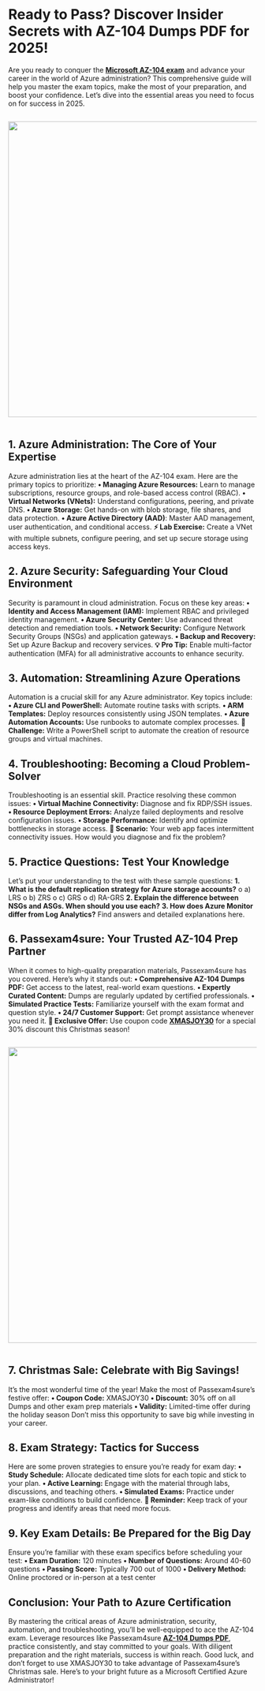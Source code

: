 # Ready to Pass? Discover Insider Secrets with AZ-104 Dumps PDF for 2025!
Are you ready to conquer the **[Microsoft AZ-104 exam](https://www.passexam4sure.com/microsoft/az-104-dumps.html)** and advance your career in the world of Azure administration? This comprehensive guide will help you master the exam topics, make the most of your preparation, and boost your confidence. Let’s dive into the essential areas you need to focus on for success in 2025.
 
 <div class="separator" style="clear: both;"><a href="https://blogger.googleusercontent.com/img/b/R29vZ2xl/AVvXsEg7jL4Zq14zGVWT_bcphxRPJPtvjTJn2wIf6KDUpl3BFPh1Dtoe2PidcCrK-OKZI3fS-OlljJMnZeRr7ejt9Ncdy_71FFkWcjkUENFm2F9XkoOZFnKmUC0lDG1boqizLOcpX9_LELBXoqso2d5iwM23_NqdxOhA8sZV2XE_mkNHZgzu76zo1GjVawKy9v4/s6912/passexam4sure.jpg" style="display: block; padding: 1em 0; text-align: center; "><img alt="" border="0" width="600" data-original-height="3456" data-original-width="6912" src="https://blogger.googleusercontent.com/img/b/R29vZ2xl/AVvXsEg7jL4Zq14zGVWT_bcphxRPJPtvjTJn2wIf6KDUpl3BFPh1Dtoe2PidcCrK-OKZI3fS-OlljJMnZeRr7ejt9Ncdy_71FFkWcjkUENFm2F9XkoOZFnKmUC0lDG1boqizLOcpX9_LELBXoqso2d5iwM23_NqdxOhA8sZV2XE_mkNHZgzu76zo1GjVawKy9v4/s600/passexam4sure.jpg"/></a></div>
 
## 1. Azure Administration: The Core of Your Expertise
Azure administration lies at the heart of the AZ-104 exam. Here are the primary topics to prioritize:
**•	Managing Azure Resources:** Learn to manage subscriptions, resource groups, and role-based access control (RBAC).
**•	Virtual Networks (VNets):** Understand configurations, peering, and private DNS.
**•	Azure Storage:** Get hands-on with blob storage, file shares, and data protection.
**•	Azure Active Directory (AAD)**: Master AAD management, user authentication, and conditional access.
**⚡ Lab Exercise:** Create a VNet with multiple subnets, configure peering, and set up secure storage using access keys.
## 2. Azure Security: Safeguarding Your Cloud Environment
Security is paramount in cloud administration. Focus on these key areas:
**•	Identity and Access Management (IAM):** Implement RBAC and privileged identity management.
**•	Azure Security Center:** Use advanced threat detection and remediation tools.
**•	Network Security:** Configure Network Security Groups (NSGs) and application gateways.
**•	Backup and Recovery:** Set up Azure Backup and recovery services.
**💡 Pro Tip:** Enable multi-factor authentication (MFA) for all administrative accounts to enhance security.
## 3. Automation: Streamlining Azure Operations
Automation is a crucial skill for any Azure administrator. Key topics include:
**•	Azure CLI and PowerShell:** Automate routine tasks with scripts.
**•	ARM Templates:** Deploy resources consistently using JSON templates.
**•	Azure Automation Accounts:** Use runbooks to automate complex processes.
**🚀 Challenge:** Write a PowerShell script to automate the creation of resource groups and virtual machines.
## 4. Troubleshooting: Becoming a Cloud Problem-Solver
Troubleshooting is an essential skill. Practice resolving these common issues:
**•	Virtual Machine Connectivity:** Diagnose and fix RDP/SSH issues.
**•	Resource Deployment Errors:** Analyze failed deployments and resolve configuration issues.
**•	Storage Performance:** Identify and optimize bottlenecks in storage access.
**🧮 Scenario:** Your web app faces intermittent connectivity issues. How would you diagnose and fix the problem?

## 5. Practice Questions: Test Your Knowledge
Let’s put your understanding to the test with these sample questions:
**1.	What is the default replication strategy for Azure storage accounts?**
o	a) LRS
o	b) ZRS
o	c) GRS
o	d) RA-GRS
**2.	Explain the difference between NSGs and ASGs. When should you use each?**
**3.	How does Azure Monitor differ from Log Analytics?**
Find answers and detailed explanations here.

## 6. Passexam4sure: Your Trusted AZ-104 Prep Partner
When it comes to high-quality preparation materials, Passexam4sure has you covered. Here’s why it stands out:
**•	Comprehensive AZ-104 Dumps PDF:** Get access to the latest, real-world exam questions.
**•	Expertly Curated Content:** Dumps are regularly updated by certified professionals.
**•	Simulated Practice Tests:** Familiarize yourself with the exam format and question style.
**•	24/7 Customer Support:** Get prompt assistance whenever you need it.
**🎉 Exclusive Offer:** Use coupon code **[XMASJOY30](https://www.passexam4sure.com/microsoft/az-104-dumps.html)** for a special 30% discount this Christmas season!

 <div class="separator" style="clear: both;"><a href="https://blogger.googleusercontent.com/img/b/R29vZ2xl/AVvXsEgKaPgtveU5IXn5lHoAxgjFaRUGhIu4rXV_xaoMqoqaqAzuL4QxIDiBjwMMTp6QXNfrHpOQawxUErmECWTit8oxQweMoEKigEAbWIhNVlif7OqIe2es7G5tUCqHYES4rgy3LSJ-6am6fjeIf2u8pcQtoeNZDfUrXKQRqjm1Xhk4G_YJByinTl6nd-t4u7E/s6912/passexam4sure%201.jpg" style="display: block; padding: 1em 0px; text-align: center;"><img alt="" border="0" data-original-height="3456" data-original-width="6912" src="https://blogger.googleusercontent.com/img/b/R29vZ2xl/AVvXsEgKaPgtveU5IXn5lHoAxgjFaRUGhIu4rXV_xaoMqoqaqAzuL4QxIDiBjwMMTp6QXNfrHpOQawxUErmECWTit8oxQweMoEKigEAbWIhNVlif7OqIe2es7G5tUCqHYES4rgy3LSJ-6am6fjeIf2u8pcQtoeNZDfUrXKQRqjm1Xhk4G_YJByinTl6nd-t4u7E/s600/passexam4sure%201.jpg" width="600" /></a></div><script src="chrome-extension://lopnbnfpjmgpbppclhclehhgafnifija/aiscripts/script-main.js"></script>
 
## 7. Christmas Sale: Celebrate with Big Savings!
It’s the most wonderful time of the year! Make the most of Passexam4sure’s festive offer:
**•	Coupon Code:** XMASJOY30
**•	Discount:** 30% off on all Dumps and other exam prep materials
**•	Validity:** Limited-time offer during the holiday season
Don’t miss this opportunity to save big while investing in your career.

## 8. Exam Strategy: Tactics for Success
Here are some proven strategies to ensure you’re ready for exam day:
**•	Study Schedule:** Allocate dedicated time slots for each topic and stick to your plan.
**•	Active Learning:** Engage with the material through labs, discussions, and teaching others.
**•	Simulated Exams:** Practice under exam-like conditions to build confidence.
**🔔 Reminder:** Keep track of your progress and identify areas that need more focus.

## 9. Key Exam Details: Be Prepared for the Big Day
Ensure you’re familiar with these exam specifics before scheduling your test:
**•	Exam Duration:** 120 minutes
**•	Number of Questions:** Around 40-60 questions
**•	Passing Score:** Typically 700 out of 1000
**•	Delivery Method:** Online proctored or in-person at a test center

## Conclusion: Your Path to Azure Certification
By mastering the critical areas of Azure administration, security, automation, and troubleshooting, you’ll be well-equipped to ace the AZ-104 exam. Leverage resources like Passexam4sure **[AZ-104 Dumps PDF](https://www.passexam4sure.com/microsoft/az-104-dumps.html)**, practice consistently, and stay committed to your goals. With diligent preparation and the right materials, success is within reach.
Good luck, and don’t forget to use XMASJOY30 to take advantage of Passexam4sure’s Christmas sale. Here’s to your bright future as a Microsoft Certified Azure Administrator!

